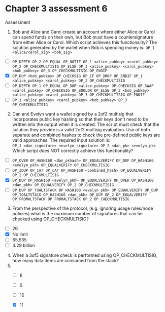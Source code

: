 # Chapter 3 assessment 6

Assessment

1. Bob and Alice and Carol create an account where either Alice or Carol can spend funds on their own, but Bob must have a countersignature from either Alice or Carol. Which script achieves this functionality? The solution generated by the wallet when Bob is spending money is: `OP_1 <alice/carol_sig> <bob_sig>`

* [ ] `OP_DEPTH OP_2 OP_EQUAL OP_NOTIF OP_1 <alice_pubkey> <carol_pubkey> OP_2 OP_CHECKMULTISIG OP_ELSE OP_3 <alice_pubkey> <carol_pubkey> <bob_pubkey> OP_3 OP_CHECKMULTISIG OP_ENDIF`
* [x] `OP_DUP <bob_pubkey> OP_CHECKSIG OP_IF OP_DROP OP_ENDIF OP_1 <alice_pubkey> <carol_pubkey> OP_2 OP_CHECKMULTISIG`
* [ ] `OP_DEPTH OP_1 OP_EQUAL OP_DUP <alice_pubkey> OP_CHECKSIG OP_SWAP <carol_pubkey> OP_CHECKSIG OP_BOOLOR OP_ELSE OP_2 <bob_pubkey> <alice_pubkey> <carol_pubkey> OP_3 OP_CHECKMULTISIG OP_ENDIF`
* [ ] `OP_1 <alice_pubkey> <carol_pubkey> <bob_pubkey> OP_3 OP_CHECKMULTISIG`

2. Dan and Evelyn want a wallet signed by a 2of2 multisig that incorporates public key hashing so that their keys don't need to be written into the output when it is created. The script must check that the solution they provide is a valid 2of2 multisig evaluation. Use of both separate and combined hashes to check the pre-defined public keys are valid approaches. The required input solution is:\
   `OP_1 <dan_signature> <evelyn_signature> OP_2 <dan_pk> <evelyn_pk>`\
   Which script does NOT correctly achieve this functionality?&#x20;

* [ ] `OP_OVER OP_HASH160 <dan_pkhash> OP_EQUALVERIFY OP_DUP OP_HASH160 <evelyn_pkh> OP_EQUALVERIFY OP_CHECKMULTISIG`
* [ ] `OP_3DUP OP_CAT OP_CAT OP_HASH160 <combined_hash> OP_EQUALVERIFY OP_2 OP_CHECKMULTISIG`
* [x] `OP_DUP OP_HASH160 <evelyn_pkh> OP_EQUALVERIFY OP_OVER OP_HASH160 <dan_pkh> OP_EQUALVERIFY OP_2 OP_CHECKMULTISIG`
* [ ] `OP_DUP OP_TOALTSTACK OP_HASH160 <evelyn_pkh> OP_EQUALVERIFY OP_DUP OP_TOALTSTACK OP_HASH160 <dan_pkh> OP_DUP OP_2 OP_EQUALVERIFY OP_FROMALTSTACK OP_FROMALTSTACK OP_2 OP_CHECKMULTISIG`

3. From the perspective of the protocol, (e.g. ignoring usage rules/node policies) what is the maximum number of signatures that can be checked using OP\_CHECKMULTISIG?

* [ ] 26
* [x] No limit
* [ ] 65,535
* [ ] 4.29 billion

4. When a 3of5 signature check is performed using OP\_CHECKMULTISIG, how many data items are consumed from the stack?
5.
   * [ ] 8
   * [ ] 9
   * [ ] 10
   * [x] 11



